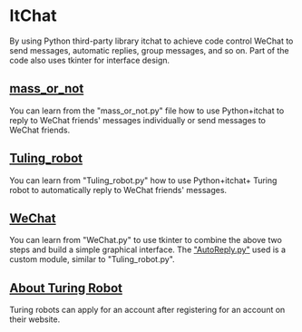 # ItChat
By using Python third-party library itchat to achieve code control WeChat to send messages, automatic replies, group messages, and so on. Part of the code also uses tkinter for interface design.

## [mass_or_not](https://github.com/Yb12217694/ItChat/blob/master/mass_or_not.py)
You can learn from the "mass_or_not.py" file how to use Python+itchat to reply to WeChat friends' messages individually or send messages to WeChat friends.

## [Tuling_robot](Tuling_robot.py)
You can learn from "Tuling_robot.py" how to use Python+itchat+ Turing robot to automatically reply to WeChat friends' messages.

## [WeChat](WeChat.py)
You can learn from "WeChat.py" to use tkinter to combine the above two steps and build a simple graphical interface.
The ["AutoReply.py"](AutoReply.py) used is a custom module, similar to "Tuling_robot.py".

## [About Turing Robot](http://www.turingapi.com/)
Turing robots can apply for an account after registering for an account on their website.
